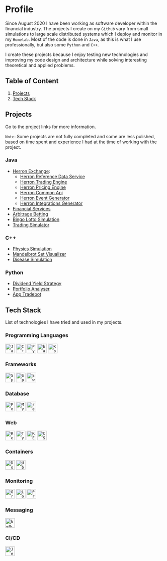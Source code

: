 # Profile

Since August 2020 I have been working as software developer within the financial industry. The projects I create on my
`Github` vary from small simulations to large scale distributed systems which I deploy and monitor in my `Homelab`. Most
of the code is done in `Java`, as this is what I use professionally, but also some `Python` and `C++`.

I create these projects because I enjoy testing new technologies and improving my code design and architecture while
solving interesting theoretical and applied problems.

## Table of Content

1. [Projects](#projects)
2. [Tech Stack](#tech-stack)

## Projects

Go to the project links for more information.

`Note`: Some projects are not fully completed and some are less polished, based on time spent and experience I had at
the time of working with the project.

### Java

* [Herron Exchange](https://github.com/christopherrons/herron-exchange):
    * [Herron Reference Data Service](https://github.com/christopherrons/herron-reference-data-service)
    * [Herron Trading Engine](https://github.com/christopherrons/herron-trading-engine)
    * [Herron Pricing Engine](https://github.com/christopherrons/herron-pricing)
    * [Herron Common Api](https://github.com/christopherrons/herron-common-api)
    * [Herron Event Generator](https://github.com/christopherrons/herron-event-generator)
    * [Herron Integrations Generator](https://github.com/christopherrons/herron-integrations)
* [Financial Services](https://github.com/christopherrons/financial-services)
* [Arbitrage Betting](https://github.com/christopherrons/arbitrage-betting)
* [Bingo Lotto Simulation](https://github.com/christopherrons/bingolotto-uppesittar-simulation)
* [Trading Simulator](https://github.com/christopherrons/trading-simulator)

### C++
* [Physics Simulation](https://github.com/christopherrons/physics-simulations)
* [Mandelbrot Set Visualizer](https://github.com/christopherrons/mandelbrot)
* [Disease Simulation](https://github.com/christopherrons/disease-simulations)

### Python

* [Dividend Yield Strategy](https://github.com/christopherrons/dividend-yield-strategy)
* [Portfolio Analyser](https://github.com/christopherrons/portfolio-analyser)
* [App Tradebot](https://github.com/christopherrons/app-tradebot)

## Tech Stack

List of technologies I have tried and used in my projects.

### Programming Languages

<div>
	<code><img height="30" src="https://user-images.githubusercontent.com/25181517/117201156-9a724800-adec-11eb-9a9d-3cd0f67da4bc.png" alt="Java" title="Java" /></code>
	<code><img height="30" src="https://user-images.githubusercontent.com/25181517/192106073-90fffafe-3562-4ff9-a37e-c77a2da0ff58.png" alt="C++" title="C++" /></code>
	<code><img height="30" src="https://user-images.githubusercontent.com/25181517/183423507-c056a6f9-1ba8-4312-a350-19bcbc5a8697.png" alt="Python" title="Python" /></code>
	<code><img height="30" src="https://user-images.githubusercontent.com/25181517/192158606-7c2ef6bd-6e04-47cf-b5bc-da2797cb5bda.png" alt="bash" title="bash" /></code>
		<code><img height="30" src="https://user-images.githubusercontent.com/25181517/185062810-7ee0c3d2-17f2-4a98-9d8a-a9576947692b.png" alt="Kotlin" title="Kotlin" /></code>
</div>

### Frameworks

<div>
	<code><img height="30" src="https://user-images.githubusercontent.com/25181517/117201470-f6d56780-adec-11eb-8f7c-e70e376cfd07.png" alt="Spring" title="Spring" /></code>
	<code><img height="30" src="https://user-images.githubusercontent.com/25181517/183891303-41f257f8-6b3d-487c-aa56-c497b880d0fb.png" alt="Spring Boot" title="Spring Boot" /></code>
		<code><img height="30" src="https://user-images.githubusercontent.com/25181517/186711335-a3729606-5a78-4496-9a36-06efcc74f800.png" alt="Swagger" title="Swagger" /></code>
</div>

### Database

<div>
	<code><img height="30" src="https://user-images.githubusercontent.com/25181517/117208740-bfb78400-adf5-11eb-97bb-09072b6bedfc.png" alt="PostgreSQL" title="PostgreSQL" /></code>
	<code><img height="30" src="https://user-images.githubusercontent.com/25181517/183896128-ec99105a-ec1a-4d85-b08b-1aa1620b2046.png" alt="MySQL" title="MySQL" /></code>
   <code><img height="30" src="https://user-images.githubusercontent.com/25181517/182884894-d3fa6ee0-f2b4-4960-9961-64740f533f2a.png" alt="redis" title="redis" /></code>
</div>

### Web

<div>
	<code><img height="30" src="https://user-images.githubusercontent.com/25181517/183897015-94a058a6-b86e-4e42-a37f-bf92061753e5.png" alt="React" title="React" /></code>
	<code><img height="30" src="https://user-images.githubusercontent.com/25181517/183890598-19a0ac2d-e88a-4005-a8df-1ee36782fde1.png" alt="TypeScript" title="TypeScript" /></code>
	<code><img height="30" src="https://user-images.githubusercontent.com/25181517/192107858-fe19f043-c502-4009-8c47-476fc89718ad.png" alt="REST" title="REST" /></code>
	<code><img height="30" src="https://user-images.githubusercontent.com/25181517/183898674-75a4a1b1-f960-4ea9-abcb-637170a00a75.png" alt="CSS" title="CSS" /></code>
</div>

</div>

### Containers

<div>
	<code><img height="30" src="https://user-images.githubusercontent.com/25181517/117207330-263ba280-adf4-11eb-9b97-0ac5b40bc3be.png" alt="Docker" title="Docker" /></code>
	<code><img height="30" src="https://user-images.githubusercontent.com/25181517/186884153-99edc188-e4aa-4c84-91b0-e2df260ebc33.png" alt="Ubuntu" title="Ubuntu" /></code>
</div>

### Monitoring

<div>
	<code><img height="30" src="https://user-images.githubusercontent.com/25181517/182534075-4962068b-4407-46c2-ac67-ddcb86af30cc.png" alt="Grafana" title="Grafana" /></code>
	<code><img height="30" src="https://user-images.githubusercontent.com/25181517/190230082-55409fe9-d5a2-4f3d-bdba-0f0946190e67.png" alt="Loki" title="Loki" /></code>
	<code><img height="30" src="https://user-images.githubusercontent.com/25181517/182534182-c510199a-7a4d-4084-96e3-e3db2251bbce.png" alt="Prometheus" title="Prometheus" /></code>
</div>

### Messaging

<img height="30" src="https://user-images.githubusercontent.com/25181517/192107004-2d2fff80-d207-4916-8a3e-130fee5ee495.png" alt="kafka" title="kafka" />

### CI/CD

<div>
	<code><img height="30" src="https://user-images.githubusercontent.com/25181517/179090274-733373ef-3b59-4f28-9ecb-244bea700932.png" alt="Jenkins" title="Jenkins" /></code>
</div>

